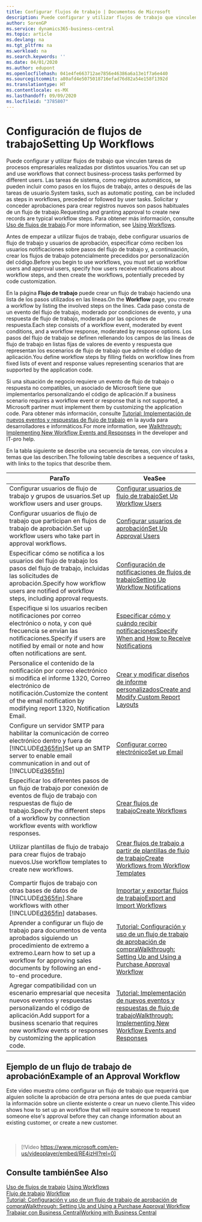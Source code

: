 ```yaml
---
title: Configurar flujos de trabajo | Documentos de Microsoft
description: Puede configurar y utilizar flujos de trabajo que vinculen tareas de procesos empresariales realizadas por distintos usuarios. Las tareas de sistema, como registros automáticos, se pueden incluir como pasos en los flujos de trabajo, antes o después de las tareas de usuario. Solicitar y conceder aprobaciones para crear registros nuevos son pasos habituales de un flujo de trabajo.
author: SorenGP
ms.service: dynamics365-business-central
ms.topic: article
ms.devlang: na
ms.tgt_pltfrm: na
ms.workload: na
ms.search.keywords: ''
ms.date: 04/01/2020
ms.author: edupont
ms.openlocfilehash: 041e4fe663712ae7856e46386a6a13e1f7a6e440
ms.sourcegitcommit: a80afd4e5075018716efad76d82a54e158f1392d
ms.translationtype: HT
ms.contentlocale: es-MX
ms.lasthandoff: 09/09/2020
ms.locfileid: "3785807"
---
```

# <a name="setting-up-workflows"></a><span data-ttu-id="86720-105">Configuración de flujos de trabajo</span><span class="sxs-lookup"><span data-stu-id="86720-105">Setting Up Workflows</span></span>
<span data-ttu-id="86720-106">Puede configurar y utilizar flujos de trabajo que vinculen tareas de procesos empresariales realizadas por distintos usuarios.</span><span class="sxs-lookup"><span data-stu-id="86720-106">You can set up and use workflows that connect business-process tasks performed by different users.</span></span> <span data-ttu-id="86720-107">Las tareas de sistema, como registros automáticos, se pueden incluir como pasos en los flujos de trabajo, antes o después de las tareas de usuario.</span><span class="sxs-lookup"><span data-stu-id="86720-107">System tasks, such as automatic posting, can be included as steps in workflows, preceded or followed by user tasks.</span></span> <span data-ttu-id="86720-108">Solicitar y conceder aprobaciones para crear registros nuevos son pasos habituales de un flujo de trabajo.</span><span class="sxs-lookup"><span data-stu-id="86720-108">Requesting and granting approval to create new records are typical workflow steps.</span></span> <span data-ttu-id="86720-109">Para obtener más información, consulte [Uso de flujos de trabajo](across-use-workflows.md).</span><span class="sxs-lookup"><span data-stu-id="86720-109">For more information, see [Using Workflows](across-use-workflows.md).</span></span>  

 <span data-ttu-id="86720-110">Antes de empezar a utilizar flujos de trabajo, debe configurar usuarios de flujo de trabajo y usuarios de aprobación, especificar cómo reciben los usuarios notificaciones sobre pasos del flujo de trabajo y, a continuación, crear los flujos de trabajo potencialmente precedidos por personalización del código.</span><span class="sxs-lookup"><span data-stu-id="86720-110">Before you begin to use workflows, you must set up workflow users and approval users, specify how users receive notifications about workflow steps, and then create the workflows, potentially preceded by code customization.</span></span>  

 <span data-ttu-id="86720-111">En la página **Flujo de trabajo** puede crear un flujo de trabajo haciendo una lista de los pasos utilizados en las líneas.</span><span class="sxs-lookup"><span data-stu-id="86720-111">On the **Workflow** page, you create a workflow by listing the involved steps on the lines.</span></span> <span data-ttu-id="86720-112">Cada paso consta de un evento del flujo de trabajo, moderado por condiciones de evento, y una respuesta de flujo de trabajo, moderada por las opciones de respuesta.</span><span class="sxs-lookup"><span data-stu-id="86720-112">Each step consists of a workflow event, moderated by event conditions, and a workflow response, moderated by response options.</span></span> <span data-ttu-id="86720-113">Los pasos del flujo de trabajo se definen rellenando los campos de las líneas de flujo de trabajo en listas fijas de valores de evento y respuesta que representan los escenarios de flujo de trabajo que admite el código de aplicación.</span><span class="sxs-lookup"><span data-stu-id="86720-113">You define workflow steps by filling fields on workflow lines from fixed lists of event and response values representing scenarios that are supported by the application code.</span></span>  

 <span data-ttu-id="86720-114">Si una situación de negocio requiere un evento de flujo de trabajo o respuesta no compatibles, un asociado de Microsoft tiene que implementarlos personalizando el código de aplicación.</span><span class="sxs-lookup"><span data-stu-id="86720-114">If a business scenario requires a workflow event or response that is not supported, a Microsoft partner must implement them by customizing the application code.</span></span> <span data-ttu-id="86720-115">Para obtener más información, consulte [Tutorial: Implementación de nuevos eventos y respuestas de flujo de trabajo](/dynamics-nav/Walkthrough--Implementing-New-Workflow-Events-and-Responses) en la ayuda para desarrolladores e informáticos.</span><span class="sxs-lookup"><span data-stu-id="86720-115">For more information, see [Walkthrough: Implementing New Workflow Events and Responses](/dynamics-nav/Walkthrough--Implementing-New-Workflow-Events-and-Responses) in the developer and IT-pro help.</span></span>

 <span data-ttu-id="86720-116">En la tabla siguiente se describe una secuencia de tareas, con vínculos a temas que las describen.</span><span class="sxs-lookup"><span data-stu-id="86720-116">The following table describes a sequence of tasks, with links to the topics that describe them.</span></span>  

|<span data-ttu-id="86720-117">**Para**</span><span class="sxs-lookup"><span data-stu-id="86720-117">**To**</span></span>|<span data-ttu-id="86720-118">**Vea**</span><span class="sxs-lookup"><span data-stu-id="86720-118">**See**</span></span>|  
|------------|-------------|  
|<span data-ttu-id="86720-119">Configurar usuarios de flujo de trabajo y grupos de usuarios.</span><span class="sxs-lookup"><span data-stu-id="86720-119">Set up workflow users and user groups.</span></span>|[<span data-ttu-id="86720-120">Configurar usuarios de flujo de trabajo</span><span class="sxs-lookup"><span data-stu-id="86720-120">Set Up Workflow Users</span></span>](across-how-to-set-up-workflow-users.md)|  
|<span data-ttu-id="86720-121">Configurar usuarios de flujo de trabajo que participan en flujos de trabajo de aprobación.</span><span class="sxs-lookup"><span data-stu-id="86720-121">Set up workflow users who take part in approval workflows.</span></span>|[<span data-ttu-id="86720-122">Configurar usuarios de aprobación</span><span class="sxs-lookup"><span data-stu-id="86720-122">Set Up Approval Users</span></span>](across-how-to-set-up-approval-users.md)|  
|<span data-ttu-id="86720-123">Especificar cómo se notifica a los usuarios del flujo de trabajo los pasos del flujo de trabajo, incluidas las solicitudes de aprobación.</span><span class="sxs-lookup"><span data-stu-id="86720-123">Specify how workflow users are notified of workflow steps, including approval requests.</span></span>|[<span data-ttu-id="86720-124">Configuración de notificaciones de flujos de trabajo</span><span class="sxs-lookup"><span data-stu-id="86720-124">Setting Up Workflow Notifications</span></span>](across-setting-up-workflow-notifications.md)|  
|<span data-ttu-id="86720-125">Especifique si los usuarios reciben notificaciones por correo electrónico o nota, y con qué frecuencia se envían las notificaciones.</span><span class="sxs-lookup"><span data-stu-id="86720-125">Specify if users are notified by email or note and how often notifications are sent.</span></span>|[<span data-ttu-id="86720-126">Especificar cómo y cuándo recibir notificaciones</span><span class="sxs-lookup"><span data-stu-id="86720-126">Specify When and How to Receive Notifications</span></span>](across-how-to-specify-when-and-how-to-receive-notifications.md)|  
|<span data-ttu-id="86720-127">Personalice el contenido de la notificación por correo electrónico si modifica el informe 1320, Correo electrónico de notificación.</span><span class="sxs-lookup"><span data-stu-id="86720-127">Customize the content of the email notification by modifying report 1320, Notification Email.</span></span>|[<span data-ttu-id="86720-128">Crear y modificar diseños de informe personalizados</span><span class="sxs-lookup"><span data-stu-id="86720-128">Create and Modify Custom Report Layouts</span></span>](ui-how-create-custom-report-layout.md)|  
|<span data-ttu-id="86720-129">Configure un servidor SMTP para habilitar la comunicación de correo electrónico dentro y fuera de [!INCLUDE[d365fin](includes/d365fin_md.md)]</span><span class="sxs-lookup"><span data-stu-id="86720-129">Set up an SMTP server to enable email communication in and out of [!INCLUDE[d365fin](includes/d365fin_md.md)]</span></span>|[<span data-ttu-id="86720-130">Configurar correo electrónico</span><span class="sxs-lookup"><span data-stu-id="86720-130">Set up Email</span></span>](admin-how-setup-email.md)|
|<span data-ttu-id="86720-131">Especificar los diferentes pasos de un flujo de trabajo por conexión de eventos de flujo de trabajo con respuestas de flujo de trabajo.</span><span class="sxs-lookup"><span data-stu-id="86720-131">Specify the different steps of a workflow by connection workflow events with workflow responses.</span></span>|[<span data-ttu-id="86720-132">Crear flujos de trabajo</span><span class="sxs-lookup"><span data-stu-id="86720-132">Create Workflows</span></span>](across-how-to-create-workflows.md)|  
|<span data-ttu-id="86720-133">Utilizar plantillas de flujo de trabajo para crear flujos de trabajo nuevos.</span><span class="sxs-lookup"><span data-stu-id="86720-133">Use workflow templates to create new workflows.</span></span>|[<span data-ttu-id="86720-134">Crear flujos de trabajo a partir de plantillas de flujo de trabajo</span><span class="sxs-lookup"><span data-stu-id="86720-134">Create Workflows from Workflow Templates</span></span>](across-how-to-create-workflows-from-workflow-templates.md)|  
|<span data-ttu-id="86720-135">Compartir flujos de trabajo con otras bases de datos de [!INCLUDE[d365fin](includes/d365fin_md.md)].</span><span class="sxs-lookup"><span data-stu-id="86720-135">Share workflows with other [!INCLUDE[d365fin](includes/d365fin_md.md)] databases.</span></span>|[<span data-ttu-id="86720-136">Importar y exportar flujos de trabajo</span><span class="sxs-lookup"><span data-stu-id="86720-136">Export and Import Workflows</span></span>](across-how-to-export-and-import-workflows.md)|  
|<span data-ttu-id="86720-137">Aprender a configurar un flujo de trabajo para documentos de venta aprobados siguiendo un procedimiento de extremo a extremo.</span><span class="sxs-lookup"><span data-stu-id="86720-137">Learn how to set up a workflow for approving sales documents by following an end-to-end procedure.</span></span>|[<span data-ttu-id="86720-138">Tutorial: Configuración y uso de un flujo de trabajo de aprobación de compra</span><span class="sxs-lookup"><span data-stu-id="86720-138">Walkthrough: Setting Up and Using a Purchase Approval Workflow</span></span>](walkthrough-setting-up-and-using-a-purchase-approval-workflow.md)|  
|<span data-ttu-id="86720-139">Agregar compatibilidad con un escenario empresarial que necesita nuevos eventos y respuestas personalizando el código de aplicación.</span><span class="sxs-lookup"><span data-stu-id="86720-139">Add support for a business scenario that requires new workflow events or responses by customizing the application code.</span></span>|[<span data-ttu-id="86720-140">Tutorial: Implementación de nuevos eventos y respuestas de flujo de trabajo</span><span class="sxs-lookup"><span data-stu-id="86720-140">Walkthrough: Implementing New Workflow Events and Responses</span></span>](/dynamics-nav/Walkthrough--Implementing-New-Workflow-Events-and-Responses)|  

## <a name="example-of-an-approval-workflow"></a><span data-ttu-id="86720-141">Ejemplo de un flujo de trabajo de aprobación</span><span class="sxs-lookup"><span data-stu-id="86720-141">Example of an Approval Workflow</span></span>
<span data-ttu-id="86720-142">Este video muestra cómo configurar un flujo de trabajo que requerirá que alguien solicite la aprobación de otra persona antes de que pueda cambiar la información sobre un cliente existente o crear un nuevo cliente.</span><span class="sxs-lookup"><span data-stu-id="86720-142">This video shows how to set up an workflow that will require someone to request someone else's approval before they can change information about an existing customer, or create a new customer.</span></span>  
<br><br>  

> [!Video https://www.microsoft.com/en-us/videoplayer/embed/RE4jzHI?rel=0]

## <a name="see-also"></a><span data-ttu-id="86720-143">Consulte también</span><span class="sxs-lookup"><span data-stu-id="86720-143">See Also</span></span>  
 <span data-ttu-id="86720-144">[Uso de flujos de trabajo](across-use-workflows.md) </span><span class="sxs-lookup"><span data-stu-id="86720-144">[Using Workflows](across-use-workflows.md) </span></span>  
 <span data-ttu-id="86720-145">[Flujo de trabajo](across-workflow.md) </span><span class="sxs-lookup"><span data-stu-id="86720-145">[Workflow](across-workflow.md) </span></span>  
 [<span data-ttu-id="86720-146">Tutorial: Configuración y uso de un flujo de trabajo de aprobación de compra</span><span class="sxs-lookup"><span data-stu-id="86720-146">Walkthrough: Setting Up and Using a Purchase Approval Workflow</span></span>](walkthrough-setting-up-and-using-a-purchase-approval-workflow.md)  
 [<span data-ttu-id="86720-147">Trabajar con Business Central</span><span class="sxs-lookup"><span data-stu-id="86720-147">Working with Business Central</span></span>](ui-work-product.md)
